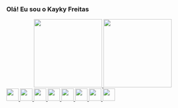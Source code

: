 ### Olá! Eu sou o Kayky Freitas

<div align="center">
  <a href="https://github.com/kaykyFreitas">
  <img height="178em" src="https://github-readme-stats.vercel.app/api?username=kaykyFreitas&show_icons=true&theme=dracula&include_all_commits=true&count_private=true"/>
  <img height="178em" src="https://github-readme-stats.vercel.app/api/top-langs/?username=kaykyFreitas&layout=compact&langs_count=7&theme=dracula"/>
</div>
  
<div display="flex" text-align="center">
  
  <img width="32px" height="32px" margin="15px" src="https://cdn.jsdelivr.net/gh/devicons/devicon/icons/html5/html5-original.svg" />
  <img width="32px" height="32px" margin="15px" src="https://cdn.jsdelivr.net/gh/devicons/devicon/icons/css3/css3-original.svg" />
  <img width="32px" height="32px" margin="15px" src="https://cdn.jsdelivr.net/gh/devicons/devicon/icons/javascript/javascript-original.svg" />
  <img width="32px" height="32px" margin="15px" src="https://cdn.jsdelivr.net/gh/devicons/devicon/icons/react/react-original.svg" />
  <img width="32px" height="32px" margin="15px" src="https://cdn.jsdelivr.net/gh/devicons/devicon/icons/nextjs/nextjs-original.svg" />
  <img width="32px" height="32px" margin="15px" src="https://cdn.jsdelivr.net/gh/devicons/devicon/icons/nodejs/nodejs-original.svg" />
  <img width="32px" height="32px" margin="15px" src="https://cdn.jsdelivr.net/gh/devicons/devicon/icons/php/php-original.svg" />
  <img width="32px" height="32px" margin="15px" src="https://cdn.jsdelivr.net/gh/devicons/devicon/icons/laravel/laravel-plain.svg" />
  
</div>

  
  
<!--
**kaykyFreitas/kaykyFreitas** is a ✨ _special_ ✨ repository because its `README.md` (this file) appears on your GitHub profile.

Here are some ideas to get you started:

- 🔭 I’m currently working on ...
- 🌱 I’m currently learning ...
- 👯 I’m looking to collaborate on ...
- 🤔 I’m looking for help with ...
- 💬 Ask me about ...
- 📫 How to reach me: ...
- 😄 Pronouns: ...
- ⚡ Fun fact: ...
-->
